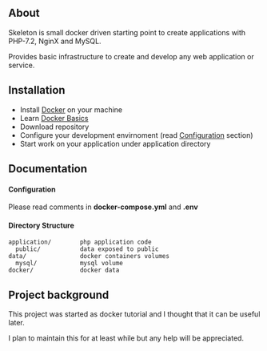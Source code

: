 ## About

Skeleton is small docker driven starting point to create applications with PHP-7.2, NginX and MySQL.

Provides basic infrastructure to create and develop any web application or service.

## Installation

- Install [Docker](https://www.docker.com/products/docker-desktop) on your machine
- Learn [Docker Basics](https://docs.docker.com/get-started/)
- Download repository
- Configure your development envirnoment (read [Configuration](#configuration) section)
- Start work on your application under application directory

## Documentation

#### Configuration

Please read comments in **docker-compose.yml** and **.env**

#### Directory Structure

```
application/        php application code
  public/           data exposed to public
data/               docker containers volumes
  mysql/            mysql volume
docker/             docker data
```

## Project background

This project was started as docker tutorial and I thought that it can be useful later.

I plan to maintain this for at least while but any help will be appreciated.